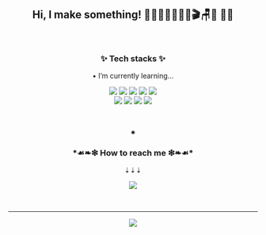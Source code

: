 <h2 align="center">Hi, I make something! 👩🏻‍💻✍🏽🎨🔨🎬🪑🌈 💖🔜</h2>

<br />

<h3 align="center">✨ Tech stacks ✨</h3>
<p align="center">• I’m currently learning...</p> 
</--<img src="https://img.shields.io/badge/뱃지의이름-색상코드?style=flat-square&logo=심플아이콘즈의로고이름&logoColor=white"/></a>
<p align="center">
  <img src="https://img.shields.io/badge/HTML-E34F26?style=flat-square&logo=HTML5&logoColor=white"/>
  <img src="https://img.shields.io/badge/CSS-1572B6?style=flat-square&logo=CSS3&logoColor=white"/>
  <img src="https://img.shields.io/badge/JavaScript-F7DF1E?style=flat-square&logo=JavaScript&logoColor=black"/>
  <img src="https://img.shields.io/badge/React-61DAFB?style=flat-square&logo=React&logoColor=black"/>
  <img src="https://img.shields.io/badge/Redux-764ABC?style=flat-square&logo=Redux&logoColor=black"/>
  <br/>
  <img src="https://img.shields.io/badge/Express-000000?style=flat-square&logo=Express&logoColor=white"/>
  <img src="https://img.shields.io/badge/MySQL-4479A1?style=flat-square&logo=MySQL&logoColor=white"/>
  <img src="https://img.shields.io/badge/MongoDB-47A248?style=flat-square&logo=MongoDB&logoColor=white"/>
  <img src="https://img.shields.io/badge/AWS-232F3E?style=flat-square&logo=amazon-aws&logoColor=white"/>
</p>

<br />
<p align="center">✷</p>

<h3 align="center"> *☙❧❇︎ How to reach me ❇︎❧☙* </h3> 
<p align="center"> ⇣⇣⇣</p>
<p align="center">
 <a href="mailto:zuzokim@gmail.com"><img src="https://img.shields.io/badge/gmail-EA4335?style=flat-square&logo=gmail&logoColor=white&link=mailto:zuzokim@gmail.com"/></a>
</p>

<br />

- - -
<p align="center">
<a href="https://hits.seeyoufarm.com"><img src="https://hits.seeyoufarm.com/api/count/incr/badge.svg?url=https%3A%2F%2Fgithub.com%2Fzuzokim%2Fhit-counter&count_bg=%23CBD9C2&title_bg=%23BAC7CB&icon=github.svg&icon_color=%23FDFDFD&title=Welcome&edge_flat=false"/></a>
  </a>
</p>



